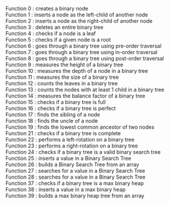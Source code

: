 Function 0 : creates a binary node  
Function 1 : inserts a node as the left-child of another node  
Function 2 : inserts a node as the right-child of another node  
Function 3 : deletes an entire binary tree  
Function 4 : checks if a node is a leaf  
Function 5 : checks if a given node is a root   
Function 6 : goes through a binary tree using pre-order traversal  
Function 7 : goes through a binary tree using in-order traversal  
Function 8 : goes through a binary tree using post-order traversal  
Function 9 : measures the height of a binary tree  
Function 10 : measures the depth of a node in a binary tree  
Function 11 : measures the size of a binary tree  
Function 12 : counts the leaves in a binary tree  
Function 13 : counts the nodes with at least 1 child in a binary tree  
Function 14 : measures the balance factor of a binary tree  
Function 15 : checks if a binary tree is full  
Function 16 : checks if a binary tree is perfect  
Function 17 : finds the sibling of a node  
Function 18 : finds the uncle of a node  
Function 19 : finds the lowest common ancestor of two nodes  
Function 21 : checks if a binary tree is complete  
Function 22 : performs a left-rotation on a binary tree  
Function 23 : performs a right-rotation on a binary tree  
Function 24 : checks if a binary tree is a valid binary search tree  
Function 25 : inserts a value in a Binary Search Tree  
Function 26 : builds a Binary Search Tree from an array  
Function 27 : searches for a value in a Binary Search Tree  
Function 28 : searches for a value in a Binary Search Tree  
Function 37 : checks if a binary tree is a max binary heap  
Function 38 : inserts a value in a max binary heap  
Function 39 : builds a max binary heap tree from an array  
